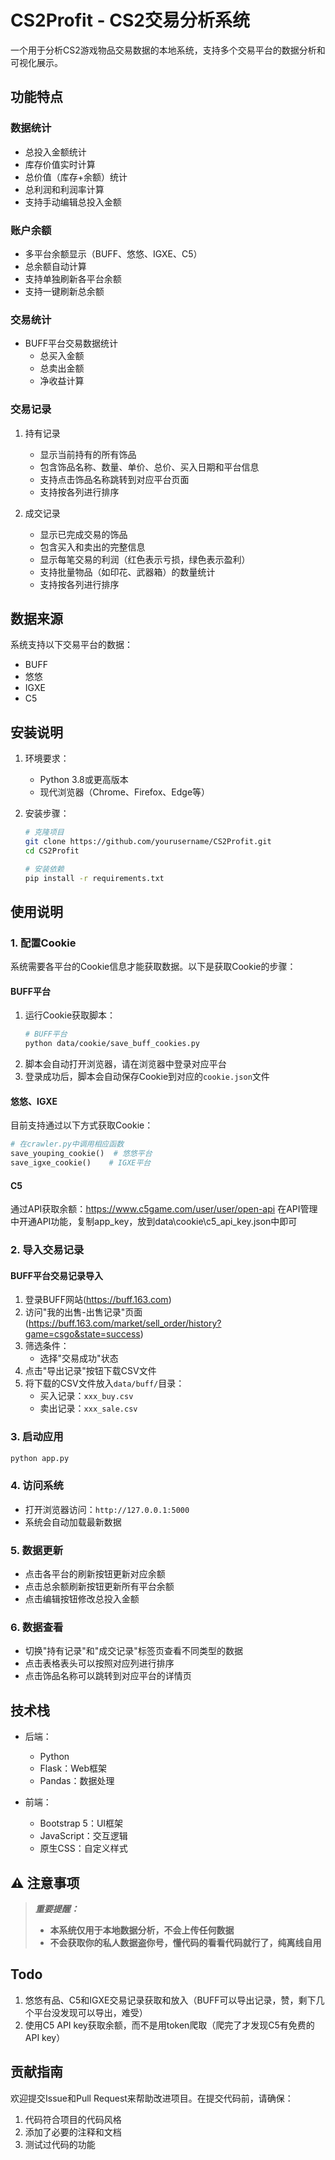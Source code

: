 # CS2Profit - CS2交易分析系统

一个用于分析CS2游戏物品交易数据的本地系统，支持多个交易平台的数据分析和可视化展示。

## 功能特点

### 数据统计
- 总投入金额统计
- 库存价值实时计算
- 总价值（库存+余额）统计
- 总利润和利润率计算
- 支持手动编辑总投入金额

### 账户余额
- 多平台余额显示（BUFF、悠悠、IGXE、C5）
- 总余额自动计算
- 支持单独刷新各平台余额
- 支持一键刷新总余额

### 交易统计
- BUFF平台交易数据统计
  - 总买入金额
  - 总卖出金额
  - 净收益计算

### 交易记录
1. 持有记录
   - 显示当前持有的所有饰品
   - 包含饰品名称、数量、单价、总价、买入日期和平台信息
   - 支持点击饰品名称跳转到对应平台页面
   - 支持按各列进行排序

2. 成交记录
   - 显示已完成交易的饰品
   - 包含买入和卖出的完整信息
   - 显示每笔交易的利润（红色表示亏损，绿色表示盈利）
   - 支持批量物品（如印花、武器箱）的数量统计
   - 支持按各列进行排序

## 数据来源

系统支持以下交易平台的数据：
- BUFF
- 悠悠
- IGXE
- C5

## 安装说明

1. 环境要求：
   - Python 3.8或更高版本
   - 现代浏览器（Chrome、Firefox、Edge等）

2. 安装步骤：
   ```bash
   # 克隆项目
   git clone https://github.com/yourusername/CS2Profit.git
   cd CS2Profit

   # 安装依赖
   pip install -r requirements.txt
   ```

## 使用说明

### 1. 配置Cookie

系统需要各平台的Cookie信息才能获取数据。以下是获取Cookie的步骤：

#### BUFF平台
1. 运行Cookie获取脚本：
   ```bash
   # BUFF平台
   python data/cookie/save_buff_cookies.py
   ```
2. 脚本会自动打开浏览器，请在浏览器中登录对应平台
3. 登录成功后，脚本会自动保存Cookie到对应的`cookie.json`文件

#### 悠悠、IGXE
目前支持通过以下方式获取Cookie：
```python
# 在crawler.py中调用相应函数
save_youping_cookie()  # 悠悠平台
save_igxe_cookie()    # IGXE平台
```

#### C5
通过API获取余额：https://www.c5game.com/user/user/open-api
在API管理中开通API功能，复制app_key，放到data\cookie\c5_api_key.json中即可

### 2. 导入交易记录

#### BUFF平台交易记录导入
1. 登录BUFF网站(https://buff.163.com)
2. 访问"我的出售-出售记录"页面(https://buff.163.com/market/sell_order/history?game=csgo&state=success)
3. 筛选条件：
   - 选择"交易成功"状态
4. 点击"导出记录"按钮下载CSV文件
5. 将下载的CSV文件放入`data/buff/`目录：
   - 买入记录：`xxx_buy.csv`
   - 卖出记录：`xxx_sale.csv`

### 3. 启动应用
```bash
python app.py
```

### 4. 访问系统
- 打开浏览器访问：`http://127.0.0.1:5000`
- 系统会自动加载最新数据

### 5. 数据更新
- 点击各平台的刷新按钮更新对应余额
- 点击总余额刷新按钮更新所有平台余额
- 点击编辑按钮修改总投入金额

### 6. 数据查看
- 切换"持有记录"和"成交记录"标签页查看不同类型的数据
- 点击表格表头可以按照对应列进行排序
- 点击饰品名称可以跳转到对应平台的详情页

## 技术栈

- 后端：
  - Python
  - Flask：Web框架
  - Pandas：数据处理

- 前端：
  - Bootstrap 5：UI框架
  - JavaScript：交互逻辑
  - 原生CSS：自定义样式

## ⚠️ 注意事项

> ***重要提醒：***
> 
> - **本系统仅用于本地数据分析，不会上传任何数据**
> - **不会获取你的私人数据盗你号，懂代码的看看代码就行了，纯离线自用**


## Todo

1. 悠悠有品、C5和IGXE交易记录获取和放入（BUFF可以导出记录，赞，剩下几个平台没发现可以导出，难受）
2. 使用C5 API key获取余额，而不是用token爬取（爬完了才发现C5有免费的API key）

## 贡献指南

欢迎提交Issue和Pull Request来帮助改进项目。在提交代码前，请确保：
1. 代码符合项目的代码风格
2. 添加了必要的注释和文档
3. 测试过代码的功能 